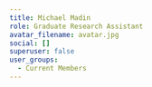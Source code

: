 ```yaml
---
title: Michael Madin
role: Graduate Research Assistant
avatar_filename: avatar.jpg
social: []
superuser: false
user_groups:
  - Current Members
---
```

